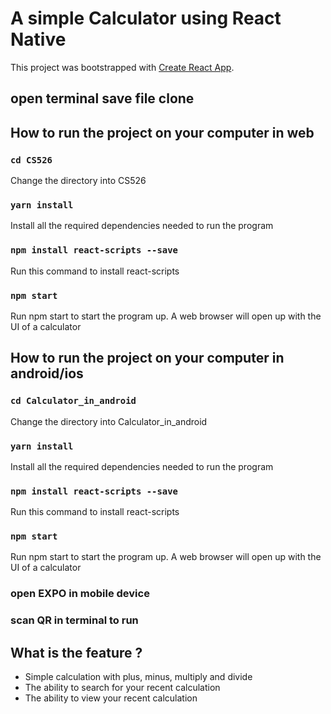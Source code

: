 # A simple Calculator using React Native 

  This project was bootstrapped with [Create React App](https://github.com/facebook/create-react-app).
  
## open terminal save file clone

## How to run the project on your computer in web

  ### `cd CS526`

  Change the directory into CS526
  
  ### `yarn install`

  Install all the required dependencies needed to run the program

  ### `npm install react-scripts --save`

  Run this command to install react-scripts

  ### `npm start`

  Run npm start to start the program up. A web browser will open up with the UI of a calculator

## How to run the project on your computer in android/ios

  ### `cd Calculator_in_android`

  Change the directory into Calculator_in_android

  ### `yarn install`

  Install all the required dependencies needed to run the program

  ### `npm install react-scripts --save`

  Run this command to install react-scripts

  ### `npm start`

  Run npm start to start the program up. A web browser will open up with the UI of a calculator
  
  ### open EXPO in mobile device
  
  ### scan QR in terminal to run
  

## What is the feature ?

- Simple calculation with plus, minus, multiply and divide
- The ability to search for your recent calculation
- The ability to view your recent calculation
